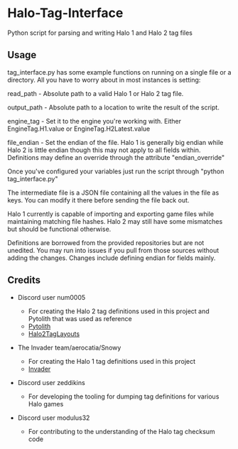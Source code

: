 # Halo-Tag-Interface
Python script for parsing and writing Halo 1 and Halo 2 tag files

## Usage
tag_interface.py has some example functions on running on a single file or a directory. All you have to worry about in most instances is setting:

read_path - Absolute path to a valid Halo 1 or Halo 2 tag file.

output_path - Absolute path to a location to write the result of the script.

engine_tag - Set it to the engine you're working with. Either EngineTag.H1.value or EngineTag.H2Latest.value

file_endian - Set the endian of the file. Halo 1 is generally big endian while Halo 2 is little endian though this may not apply to all fields within. Definitions may define an override through the attribute "endian_override"

Once you've configured your variables just run the script through "python tag_interface.py"

The intermediate file is a JSON file containing all the values in the file as keys. You can modify it there before sending the file back out.

Halo 1 currently is capable of importing and exporting game files while maintaining matching file hashes. Halo 2 may still have some mismatches but should be functional otherwise.

Definitions are borrowed from the provided repositories but are not unedited. You may run into issues if you pull from those sources without adding the changes. Changes include defining endian for fields mainly.

## Credits

 * Discord user num0005
   * For creating the Halo 2 tag definitions used in this project and Pytolith that was used as reference
   * [Pytolith](https://github.com/num0005/Pytolith)
   * [Halo2TagLayouts](https://github.com/num0005/Halo2TagLayouts)

 * The Invader team/aerocatia/Snowy
   * For creating the Halo 1 tag definitions used in this project
   * [Invader](https://github.com/SnowyMouse/invader)

 * Discord user zeddikins
   * For developing the tooling for dumping tag definitions for various Halo games

 * Discord user modulus32
   * For contributing to the understanding of the Halo tag checksum code